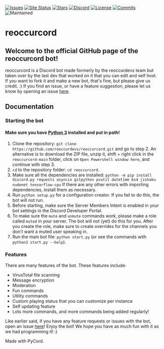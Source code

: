 [![Issues](https://img.shields.io/github/issues/reoccurdevs/reoccurcord.svg?colorB=5e03fc)](https://github.com/reoccurdevs/reoccurcord/issues)
[![Site Status](https://img.shields.io/website?down_color=lightgrey&down_message=offline&up_color=purple&up_message=online&url=https%3A%2F%2Frc.reoccur.tech)](https://rc.reoccur.tech)
[![Stars](https://img.shields.io/github/stars/reoccurdevs/reoccurcord?style=social)](https://github.com/reoccurdevs/reoccurcord/stargazers)
[![Discord](https://img.shields.io/discord/867833814415179796)](https://discord.gg/xev3FrVJZG)
[![License](https://img.shields.io/github/license/reoccurdevs/reoccurcord)](https://github.com/reoccurdevs/reoccurcord/blob/main/LICENSE)
[![Commits](https://img.shields.io/github/commit-activity/m/reoccurdevs/reoccurcord)](https://github.com/reoccurdevs/reoccurcord/commits/main)
![Maintained](https://img.shields.io/maintenance/yes/2021)

# reoccurcord 

## Welcome to the official GitHub page of the reoccurcord bot!
reoccurcord is a Discord bot made formerly by the reoccurdevs team but taken over by the last dev that worked on it that you can edit and self host. If you want to fork it and make a new bot, that's fine, but please give us credit. :)
If you find an issue, or have a feature suggestion, please let us know by opening an issue [here](https://github.com/reoccurdevs/reoccurcord/issues).

## Documentation

### Starting the bot
#### Make sure you have [Python 3](https://www.python.org/downloads/) installed and put in path!
1. Clone the repository: `git clone https://github.com/reoccurdevs/reoccurcord.git` and go to step 2. An alternative is to download the ZIP file, unzip it, shift + right click in the `reoccurcord-main` folder, click on `Open Powershell window here`, and continue with step 3.
2. `cd` to the repository folder: `cd reoccurcord`.
3. Make sure all the dependencies are installed: `python -m pip install discord.py requests asyncio gitpython psutil datetime bs4 jishaku nudenet tensorflow-cpu` If there are any other errors with importing dependencies, install them as necessary.
4. Run `python setup.py` for a configuration creator. If you fail to do this, the bot will not run.
5. Before starting, make sure the Server Members Intent is enabled in your bot settings in the Discord Developer Portal.
6. To make sure the `mute` and `unmute` commands work, please make a role called `muted` in your server. The bot will not (yet) do this for you. After you create the role, make sure to create overrides for the channels you don't want a muted user speaking in.
7. Run the main bot file: `python start.py` (or see the commands with `python3 start.py --help`).

### Features

There are many features of the bot. These features include:

- VirusTotal file scanning
- Message encryption
- Moderation
- Fun commands
- Utility commands
- Custom playing status that you can customize per instance
- Self updating feature
- Lots more commands, and more commands being added regularly!

Like earlier said, if you have any feature requests or issues with the bot, open an issue [here](https://github.com/reoccurdevs/reoccurcord/issues)!
Enjoy the bot! We hope you have as much fun with it as we had programming it! :)

Made with PyCord.
